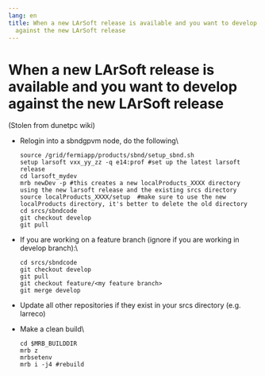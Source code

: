 ```yaml
---
lang: en
title: When a new LArSoft release is available and you want to develop
  against the new LArSoft release
---
```




When a new LArSoft release is available and you want to develop against the new LArSoft release
==================================================================================================================================================================================================================

(Stolen from dunetpc wiki)

-   Relogin into a sbndgpvm node, do the following\

        source /grid/fermiapp/products/sbnd/setup_sbnd.sh
        setup larsoft vxx_yy_zz -q e14:prof #set up the latest larsoft release
        cd larsoft_mydev
        mrb newDev -p #this creates a new localProducts_XXXX directory using the new larsoft release and the existing srcs directory
        source localProducts_XXXX/setup  #make sure to use the new localProducts directory, it's better to delete the old directory
        cd srcs/sbndcode
        git checkout develop
        git pull


-   If you are working on a feature branch (ignore if you are working in
    develop branch):\

        cd srcs/sbndcode
        git checkout develop
        git pull
        git checkout feature/<my feature branch>
        git merge develop

-   Update all other repositories if they exist in your srcs directory
    (e.g. larreco)

-   Make a clean build\

        cd $MRB_BUILDDIR
        mrb z
        mrbsetenv
        mrb i -j4 #rebuild
